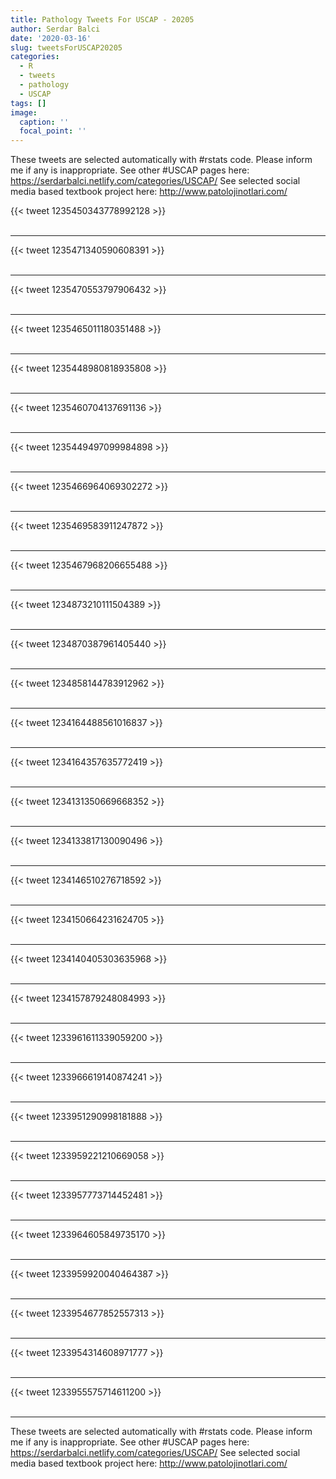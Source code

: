 ```yaml
---
title: Pathology Tweets For USCAP - 20205
author: Serdar Balci
date: '2020-03-16'
slug: tweetsForUSCAP20205
categories:
  - R
  - tweets
  - pathology
  - USCAP
tags: []
image:
  caption: ''
  focal_point: ''
---
```



These tweets are selected automatically with #rstats code. Please inform me if any is inappropriate.
See other #USCAP pages here: https://serdarbalci.netlify.com/categories/USCAP/ 
See selected social media based textbook project here: http://www.patolojinotlari.com/

{{< tweet 1235450343778992128 >}}
<br>
<br>
<hr>
{{< tweet 1235471340590608391 >}}
<br>
<br>
<hr>
{{< tweet 1235470553797906432 >}}
<br>
<br>
<hr>
{{< tweet 1235465011180351488 >}}
<br>
<br>
<hr>
{{< tweet 1235448980818935808 >}}
<br>
<br>
<hr>
{{< tweet 1235460704137691136 >}}
<br>
<br>
<hr>
{{< tweet 1235449497099984898 >}}
<br>
<br>
<hr>
{{< tweet 1235466964069302272 >}}
<br>
<br>
<hr>
{{< tweet 1235469583911247872 >}}
<br>
<br>
<hr>
{{< tweet 1235467968206655488 >}}
<br>
<br>
<hr>
{{< tweet 1234873210111504389 >}}
<br>
<br>
<hr>
{{< tweet 1234870387961405440 >}}
<br>
<br>
<hr>
{{< tweet 1234858144783912962 >}}
<br>
<br>
<hr>
{{< tweet 1234164488561016837 >}}
<br>
<br>
<hr>
{{< tweet 1234164357635772419 >}}
<br>
<br>
<hr>
{{< tweet 1234131350669668352 >}}
<br>
<br>
<hr>
{{< tweet 1234133817130090496 >}}
<br>
<br>
<hr>
{{< tweet 1234146510276718592 >}}
<br>
<br>
<hr>
{{< tweet 1234150664231624705 >}}
<br>
<br>
<hr>
{{< tweet 1234140405303635968 >}}
<br>
<br>
<hr>
{{< tweet 1234157879248084993 >}}
<br>
<br>
<hr>
{{< tweet 1233961611339059200 >}}
<br>
<br>
<hr>
{{< tweet 1233966619140874241 >}}
<br>
<br>
<hr>
{{< tweet 1233951290998181888 >}}
<br>
<br>
<hr>
{{< tweet 1233959221210669058 >}}
<br>
<br>
<hr>
{{< tweet 1233957773714452481 >}}
<br>
<br>
<hr>
{{< tweet 1233964605849735170 >}}
<br>
<br>
<hr>
{{< tweet 1233959920040464387 >}}
<br>
<br>
<hr>
{{< tweet 1233954677852557313 >}}
<br>
<br>
<hr>
{{< tweet 1233954314608971777 >}}
<br>
<br>
<hr>
{{< tweet 1233955575714611200 >}}
<br>
<br>
<hr>


These tweets are selected automatically with #rstats code. Please inform me if any is inappropriate.
See other #USCAP pages here: https://serdarbalci.netlify.com/categories/USCAP/ 
See selected social media based textbook project here: http://www.patolojinotlari.com/
